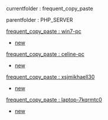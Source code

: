 currentfolder : frequent_copy_paste

parentfolder : PHP_SERVER

[frequent_copy_paste : win7-pc](http://win7-pc/doc/files/Engineering/ENVIRONMENT/PHP_SERVER/frequent_copy_paste/open-command-prompt-here.html)
- [new](http://win7-pc/doc/files/common/prompt-action.php?rawdisplay=1&HOME_DIRECTORY=C:/UniServer/www/doc/files/Engineering/ENVIRONMENT/PHP_SERVER/frequent_copy_paste&cmd=c:/UniServer/www/doc/files/common/open_command_files/overwritenew.bat)

[frequent_copy_paste : celine-pc](http://celine-pc/doc/files/Engineering/ENVIRONMENT/PHP_SERVER/frequent_copy_paste/open-command-prompt-here.html)
- [new](http://celine-pc/doc/files/common/prompt-action.php?rawdisplay=1&HOME_DIRECTORY=C:/UniServer/www/doc/files/Engineering/ENVIRONMENT/PHP_SERVER/frequent_copy_paste&cmd=c:/UniServer/www/doc/files/common/open_command_files/overwritenew.bat)

[frequent_copy_paste : xsjmikhaell30](http://xsjmikhaell30/doc/files/Engineering/ENVIRONMENT/PHP_SERVER/frequent_copy_paste/open-command-prompt-here.html)
- [new](http://xsjmikhaell30/doc/files/common/prompt-action.php?rawdisplay=1&HOME_DIRECTORY=C:/UniServer/www/doc/files/Engineering/ENVIRONMENT/PHP_SERVER/frequent_copy_paste&cmd=c:/UniServer/www/doc/files/common/open_command_files/overwritenew.bat)

[frequent_copy_paste : laptop-7kqrmtc0](http://laptop-7kqrmtc0/doc/files/Engineering/ENVIRONMENT/PHP_SERVER/frequent_copy_paste/open-command-prompt-here.html)
- [new](http://laptop-7kqrmtc0/doc/files/common/prompt-action.php?rawdisplay=1&HOME_DIRECTORY=C:/UniServer/www/doc/files/Engineering/ENVIRONMENT/PHP_SERVER/frequent_copy_paste&cmd=c:/UniServer/www/doc/files/common/open_command_files/overwritenew.bat)



